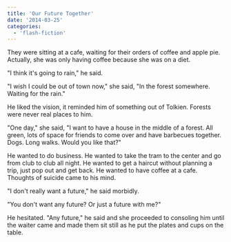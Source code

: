 ```yaml
---
title: 'Our Future Together'
date: '2014-03-25'
categories:
  - 'flash-fiction'
---
```


They were sitting at a cafe, waiting for their orders of coffee and apple pie.
Actually, she was only having coffee because she was on a diet.

"I think it's going to rain," he said.

"I wish I could be out of town now," she said, "In the forest somewhere. Waiting
for the rain."

He liked the vision, it reminded him of something out of Tolkien. Forests were
never real places to him.

"One day," she said, "I want to have a house in the middle of a forest. All
green, lots of space for friends to come over and have barbecues together. Dogs.
Long walks. Would you like that?"

He wanted to do business. He wanted to take the tram to the center and go from
club to club all night. He wanted to get a haircut without planning a trip, just
pop out and get back. He wanted to have coffee at a cafe. Thoughts of suicide
came to his mind.

"I don't really want a future," he said morbidly.

"You don't want any future? Or just a future with me?"

He hesitated. "Any future," he said and she proceeded to consoling him until the
waiter came and made them sit still as he put the plates and cups on the table.
